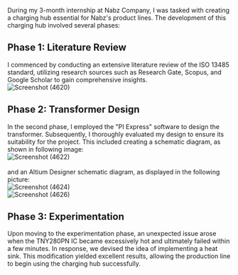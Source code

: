 During my 3-month internship at Nabz Company, I was tasked with creating a charging hub essential for Nabz's product lines. The development of this charging hub involved several phases:

## Phase 1: Literature Review
I commenced by conducting an extensive literature review of the ISO 13485 standard, utilizing research sources such as Research Gate, Scopus, and Google Scholar to gain comprehensive insights.
<br>
![Screenshot (4620)](https://github.com/alibagheri-98/Designing-Charging-Hub/assets/112773855/b177eeb5-c5c1-4bfb-9c13-b732271a19d6)
## Phase 2: Transformer Design
In the second phase, I employed the "PI Express" software to design the transformer. Subsequently, I thoroughly evaluated my design to ensure its suitability for the project. This included creating a schematic diagram, as shown in following image:
<br>
![Screenshot (4622)](https://github.com/alibagheri-98/Designing-Charging-Hub/assets/112773855/295e414d-2313-45d9-8b1e-00c35124d7cb)
<br>
<br>
and an Altium Designer schematic diagram, as displayed in the following picture:
<br>
![Screenshot (4624)](https://github.com/alibagheri-98/Designing-Charging-Hub/assets/112773855/cd3fdaaf-e0a4-4998-91c2-dd930f468a1f)
<br>
![Screenshot (4626)](https://github.com/alibagheri-98/Designing-Charging-Hub/assets/112773855/37c2e63c-2523-4f73-a4f1-86f5682aeb59)

## Phase 3: Experimentation
Upon moving to the experimentation phase, an unexpected issue arose when the TNY280PN IC became excessively hot and ultimately failed within a few minutes. In response, we devised the idea of implementing a heat sink. This modification yielded excellent results, allowing the production line to begin using the charging hub successfully.
